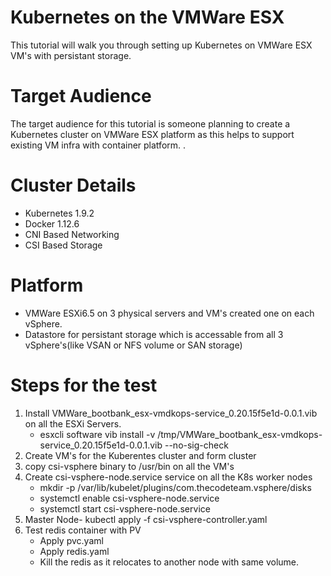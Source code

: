 # Kubernetes on the VMWare ESX
This tutorial will walk you through setting up Kubernetes on VMWare ESX VM's with persistant storage. 

# Target Audience
The target audience for this tutorial is someone planning to create a Kubernetes cluster on VMWare ESX platform as this helps to support existing VM infra with container platform. .

# Cluster Details
- Kubernetes 1.9.2
- Docker 1.12.6
- CNI Based Networking
- CSI Based Storage

# Platform
- VMWare ESXi6.5 on 3 physical servers and VM's created one on each vSphere.
- Datastore for persistant storage which is accessable from all 3 vSphere's(like VSAN or NFS volume or SAN storage)

# Steps for the test

1. Install VMWare_bootbank_esx-vmdkops-service_0.20.15f5e1d-0.0.1.vib on all the ESXi Servers.
    - esxcli software vib install -v /tmp/VMWare_bootbank_esx-vmdkops-service_0.20.15f5e1d-0.0.1.vib --no-sig-check
2. Create VM's for the Kuberentes cluster and form cluster
3. copy csi-vsphere binary to /usr/bin on all the VM's
4. Create csi-vsphere-node.service service on all the K8s worker nodes
    - mkdir -p /var/lib/kubelet/plugins/com.thecodeteam.vsphere/disks
    - systemctl enable csi-vsphere-node.service
    - systemctl start csi-vsphere-node.service 
5. Master Node-
     kubectl apply -f csi-vsphere-controller.yaml
6. Test redis container with PV
   - Apply pvc.yaml
   - Apply redis.yaml
   - Kill the redis as it relocates to another node with same volume.
